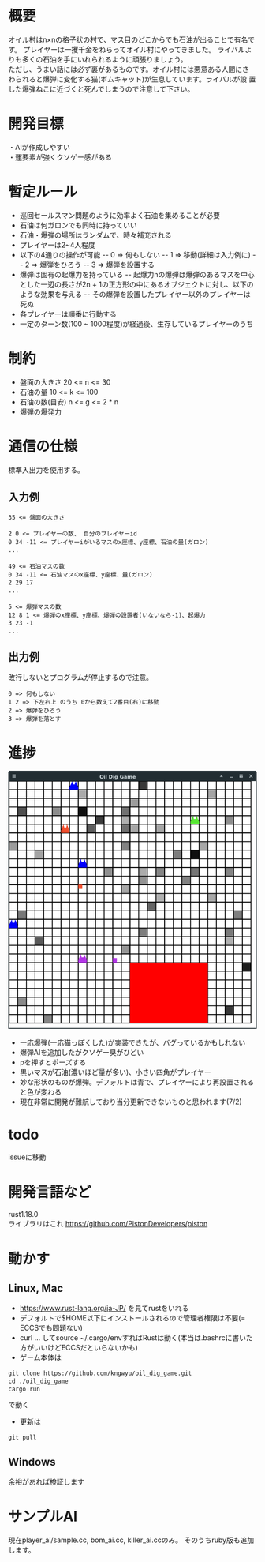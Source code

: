 
# 概要
オイル村はn×nの格子状の村で、マス目のどこからでも石油が出ることで有名です。
プレイヤーは一攫千金をねらってオイル村にやってきました。
ライバルよりも多くの石油を手にいれられるように頑張りましょう。  
ただし、うまい話には必ず裏があるものです。オイル村には悪意ある人間にさ
わられると爆弾に変化する猫(ボムキャット)が生息しています。ライバルが設
置した爆弾ねこに近づくと死んでしまうので注意して下さい。


# 開発目標
・AIが作成しやすい  
・運要素が強くクソゲー感がある

# 暫定ルール
- 巡回セールスマン問題のように効率よく石油を集めることが必要
- 石油は何ガロンでも同時に持っていい
- 石油・爆弾の場所はランダムで、時々補充される
- プレイヤーは2~4人程度
- 以下の4通りの操作が可能
-- 0 => 何もしない
-- 1 => 移動(詳細は入力例に)
-- 2 => 爆弾をひろう
-- 3 => 爆弾を設置する
- 爆弾は固有の起爆力を持っている
-- 起爆力nの爆弾は爆弾のあるマスを中心とした一辺の長さが2n + 1の正方形の中にあるオブジェクトに対し、以下のような効果を与える
-- その爆弾を設置したプレイヤー以外のプレイヤーは死ぬ
- 各プレイヤーは順番に行動する
- 一定のターン数(100 ~ 1000程度)が経過後、生存しているプレイヤーのうち

# 制約
- 盤面の大きさ 20 <= n <= 30
- 石油の量 10 <= k <= 100
- 石油の数(目安) n <= g <= 2 * n
- 爆弾の爆発力

# 通信の仕様
標準入出力を使用する。

## 入力例
```text
35 <= 盤面の大きさ

2 0 <= プレイヤーの数、 自分のプレイヤーid
0 34 -11 <= プレイヤーiがいるマスのx座標、y座標、石油の量(ガロン)
...

49 <= 石油マスの数
0 34 -11 <= 石油マスのx座標、y座標、量(ガロン)
2 29 17
...

5 <= 爆弾マスの数
12 8 1 <= 爆弾のx座標、y座標、爆弾の設置者(いないなら-1)、起爆力
3 23 -1
...
```

## 出力例
改行しないとプログラムが停止するので注意。
```text
0 => 何もしない
1 2 => 下左右上 のうち 0から数えて2番目(右)に移動
2 => 爆弾をひろう
3 => 爆弾を落とす
```

# 進捗

![png4](./images/game_0628.png)

- 一応爆弾(一応猫っぽくした)が実装できたが、バグっているかもしれない
- 爆弾AIを追加したがクソゲー臭がひどい 
- pを押すとポーズする
- 黒いマスが石油(濃いほど量が多い)、小さい四角がプレイヤー
- 妙な形状のものが爆弾。デフォルトは青で、プレイヤーにより再設置されると色が変わる
- 現在非常に開発が難航しており当分更新できないものと思われます(7/2)
# todo
issueに移動

# 開発言語など
rust1.18.0  
ライブラリはこれ
https://github.com/PistonDevelopers/piston

# 動かす

## Linux, Mac

- https://www.rust-lang.org/ja-JP/ を見てrustをいれる
- デフォルトで$HOME以下にインストールされるので管理者権限は不要(= ECCSでも問題ない)
- curl ... してsource ~/.cargo/envすればRustは動く(本当は.bashrcに書いた方がいいけどECCSだといらないかも)
- ゲーム本体は
```text
git clone https://github.com/kngwyu/oil_dig_game.git
cd ./oil_dig_game
cargo run
```
で動く

- 更新は
```text
git pull
```

## Windows
余裕があれば検証します

# サンプルAI

現在player_ai/sample.cc, bom_ai.cc, killer_ai.ccのみ。
 そのうちruby版も追加します。